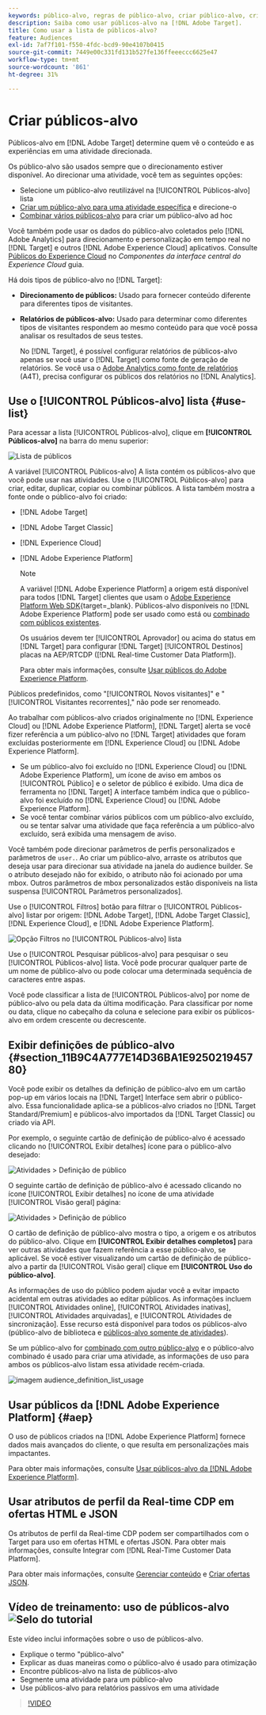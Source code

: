 ```yaml
---
keywords: público-alvo, regras de público-alvo, criar público-alvo, criação de público-alvo, direcionamento de público-alvo, geração de relatório de público-alvo, relatar público-alvo, segmento, parâmetros de perfil personalizado, definição de público-alvo, lista de público-alvo
description: Saiba como usar públicos-alvo na [!DNL Adobe Target].
title: Como usar a lista de públicos-alvo?
feature: Audiences
exl-id: 7af7f101-f550-4fdc-bcd9-90e4107b0415
source-git-commit: 7449e00c331fd131b527fe136ffeeeccc6625e47
workflow-type: tm+mt
source-wordcount: '861'
ht-degree: 31%

---
```


# Criar públicos-alvo

Públicos-alvo em [!DNL Adobe Target] determine quem vê o conteúdo e as experiências em uma atividade direcionada.

Os público-alvo são usados sempre que o direcionamento estiver disponível. Ao direcionar uma atividade, você tem as seguintes opções:

* Selecione um público-alvo reutilizável na [!UICONTROL Públicos-alvo] lista
* [Criar um público-alvo para uma atividade específica](/help/main/c-target/creating-activity-only-audience.md) e direcione-o
* [Combinar vários públicos-alvo](/help/main/c-target/combining-multiple-audiences.md#concept_A7386F1EA4394BD2AB72399C225981E5) para criar um público-alvo ad hoc

Você também pode usar os dados do público-alvo coletados pelo [!DNL Adobe Analytics] para direcionamento e personalização em tempo real no [!DNL Target] e outros [!DNL Adobe Experience Cloud] aplicativos. Consulte [Públicos do Experience Cloud](https://experienceleague.adobe.com/docs/core-services/interface/audiences/audience-library.html?lang=pt-BR) no *Componentes da interface central do Experience Cloud* guia.

Há dois tipos de público-alvo no [!DNL Target]:

* **Direcionamento de públicos:** Usado para fornecer conteúdo diferente para diferentes tipos de visitantes.
* **Relatórios de públicos-alvo:** Usado para determinar como diferentes tipos de visitantes respondem ao mesmo conteúdo para que você possa analisar os resultados de seus testes.

  No [!DNL Target], é possível configurar relatórios de públicos-alvo apenas se você usar o [!DNL Target] como fonte de geração de relatórios. Se você usa o [ Adobe Analytics como fonte de relatórios](/help/main/c-integrating-target-with-mac/a4t/a4t.md) (A4T), precisa configurar os públicos dos relatórios no [!DNL Analytics].

## Use o [!UICONTROL Públicos-alvo] lista {#use-list}

Para acessar a lista [!UICONTROL Públicos-alvo], clique em **[!UICONTROL Públicos-alvo]** na barra do menu superior:

![Lista de públicos](assets/audiences_list.png)

A variável [!UICONTROL Públicos-alvo] A lista contém os públicos-alvo que você pode usar nas atividades. Use o [!UICONTROL Públicos-alvo] para criar, editar, duplicar, copiar ou combinar públicos. A lista também mostra a fonte onde o público-alvo foi criado:

* [!DNL Adobe Target]
* [!DNL Adobe Target Classic]
* [!DNL Experience Cloud]
* [!DNL Adobe Experience Platform]

  >[!NOTE]
  >
  >A variável [!DNL Adobe Experience Platform] a origem está disponível para todos [!DNL Target] clientes que usam o [Adobe Experience Platform Web SDK](https://experienceleague.corp.adobe.com/docs/target-dev/developer/client-side/aep-web-sdk.html?lang=pt-BR){target=_blank}. Públicos-alvo disponíveis no [!DNL Adobe Experience Platform] pode ser usado como está ou [combinado com públicos existentes](/help/main/c-target/combining-multiple-audiences.md).
  >
  >Os usuários devem ter [!UICONTROL Aprovador] ou acima do status em [!DNL Target] para configurar [!DNL Target] [!UICONTROL Destinos] placas na AEP/RTCDP ([!DNL Real-time Customer Data Platform]).
  >
  >Para obter mais informações, consulte [Usar públicos do Adobe Experience Platform](#aep).

Públicos predefinidos, como &quot;[!UICONTROL Novos visitantes]&quot; e &quot;[!UICONTROL Visitantes recorrentes],&quot; não pode ser renomeado.

Ao trabalhar com públicos-alvo criados originalmente no [!DNL Experience Cloud] ou [!DNL Adobe Experience Platform], [!DNL Target] alerta se você fizer referência a um público-alvo no [!DNL Target] atividades que foram excluídas posteriormente em [!DNL Experience Cloud] ou [!DNL Adobe Experience Platform].

* Se um público-alvo foi excluído no [!DNL Experience Cloud] ou [!DNL Adobe Experience Platform], um ícone de aviso em ambos os [!UICONTROL Público] e o seletor de público é exibido. Uma dica de ferramenta no [!DNL Target] A interface também indica que o público-alvo foi excluído no [!DNL Experience Cloud] ou [!DNL Adobe Experience Platform].
* Se você tentar combinar vários públicos com um público-alvo excluído, ou se tentar salvar uma atividade que faça referência a um público-alvo excluído, será exibida uma mensagem de aviso.

Você também pode direcionar parâmetros de perfis personalizados e parâmetros de `user.`. Ao criar um público-alvo, arraste os atributos que deseja usar para direcionar sua atividade na janela do audience builder. Se o atributo desejado não for exibido, o atributo não foi acionado por uma mbox. Outros parâmetros de mbox personalizados estão disponíveis na lista suspensa [!UICONTROL Parâmetros personalizados].

Use o [!UICONTROL Filtros] botão para filtrar o [!UICONTROL Públicos-alvo] listar por origem: [!DNL Adobe Target], [!DNL Adobe Target Classic], [!DNL Experience Cloud], e [!DNL Adobe Experience Platform].

![Opção Filtros no [!UICONTROL Públicos-alvo] lista](assets/filters.png)

Use o [!UICONTROL Pesquisar públicos-alvo] para pesquisar o seu [!UICONTROL Públicos-alvo] lista. Você pode procurar qualquer parte de um nome de público-alvo ou pode colocar uma determinada sequência de caracteres entre aspas.

Você pode classificar a lista de [!UICONTROL Públicos-alvo] por nome de público-alvo ou pela data da última modificação. Para classificar por nome ou data, clique no cabeçalho da coluna e selecione para exibir os públicos-alvo em ordem crescente ou decrescente.

## Exibir definições de público-alvo {#section_11B9C4A777E14D36BA1E925021945780}

Você pode exibir os detalhes da definição de público-alvo em um cartão pop-up em vários locais na [!DNL Target] Interface sem abrir o público-alvo. Essa funcionalidade aplica-se a públicos-alvo criados no [!DNL Target Standard/Premium] e públicos-alvo importados da [!DNL Target Classic] ou criado via API.

Por exemplo, o seguinte cartão de definição de público-alvo é acessado clicando no [!UICONTROL Exibir detalhes] ícone para o público-alvo desejado:

![Atividades > Definição de público](assets/audience_definition_list.png)

O seguinte cartão de definição de público-alvo é acessado clicando no ícone [!UICONTROL Exibir detalhes] no ícone de uma atividade [!UICONTROL Visão geral] página:

![Atividades > Definição de público](assets/view-details-activity-overview.png)

O cartão de definição de público-alvo mostra o tipo, a origem e os atributos do público-alvo. Clique em **[!UICONTROL Exibir detalhes completos]** para ver outras atividades que fazem referência a esse público-alvo, se aplicável. Se você estiver visualizando um cartão de definição de público-alvo a partir da [!UICONTROL Visão geral] clique em **[!UICONTROL Uso do público-alvo]**.

As informações de uso do público podem ajudar você a evitar impacto acidental em outras atividades ao editar públicos. As informações incluem [!UICONTROL Atividades online], [!UICONTROL Atividades inativas], [!UICONTROL Atividades arquivadas], e [!UICONTROL Atividades de sincronização]. Esse recurso está disponível para todos os públicos-alvo (público-alvo de biblioteca e  [públicos-alvo somente de atividades](/help/main/c-target/creating-activity-only-audience.md#concept_A6BADCF530ED4AE1852E677FEBE68483)).

Se um público-alvo for [combinado com outro público-alvo](/help/main/c-target/combining-multiple-audiences.md) e o público-alvo combinado é usado para criar uma atividade, as informações de uso para ambos os públicos-alvo listam essa atividade recém-criada.

![imagem audience_definition_list_usage](assets/audience_definition_list_usage.png)

<!--The following audience definition card is for an audience imported from the Adobe Experience Cloud. In this instance, the audience was imported from Adobe Audience Manager (AAM).

![Usage tab on Audience Definition card](assets/audience_definition_mc.png)

The following details are available for these imported audience types:

| Audience Type | Details |
|--- |--- |
|Mobile audience|Marketing Name, Vendor, and Model.<br>The `matches | does not match` operator displays instead of `equals | does not equal`<br>![Imported Mobile Audience](/help/main/c-target/c-audiences/assets/imported_mobile_audience.png).|
|Visitor-behavior audience|**user.categoryAffinity:** `categoryAffinity` with `FAVORITE` parameter.<br>![Imported Category Affinity](/help/main/c-target/c-audiences/assets/imported_category_affinity.png)<br>**Monitoring:** Monitoring service equals true.<br>**No Monitoring Service:** Monitoring service equals false.<br>![Imported Monitoring](/help/main/c-target/c-audiences/assets/imported_monitoring.png)|
|Audiences using the NOT operator|**Single Rule:** Target displays the audience in the format `[All Visitor AND [NOT [rule]`. Single NOT rule displays with AND with `AllVisitor` audience.<br>![Imported Not Audience](/help/main/c-target/c-audiences/assets/imported_not_audience.png)|

Keep the following points in mind as you work with imported audiences:

* Expression target audiences are no longer supported in Target Standard/Premium. 
* Target Standard/Premium does not support some deprecated audiences or has improved operators for ease of use. Because of this, the definition of an imported audience, although working as per definition, does not mean that same is now available for creation in the Standard/Premium interface. For example, Social Audiences are visible with their rules but Target Standard/Premium does not allow social audiences to be created.-->

## Usar públicos da [!DNL Adobe Experience Platform] {#aep}

O uso de públicos criados na [!DNL Adobe Experience Platform] fornece dados mais avançados do cliente, o que resulta em personalizações mais impactantes.

Para obter mais informações, consulte [Usar públicos-alvo da [!DNL Adobe Experience Platform]](/help/main/c-integrating-target-with-mac/integrating-with-rtcdp.md#aep).

## Usar atributos de perfil da Real-time CDP em ofertas HTML e JSON

Os atributos de perfil da Real-time CDP podem ser compartilhados com o Target para uso em ofertas HTML e ofertas JSON. Para obter mais informações, consulte Integrar com [!DNL Real-Time Customer Data Platform].

Para obter mais informações, consulte [Gerenciar conteúdo](/help/main/c-experiences/c-manage-content/manage-content.md) e [Criar ofertas JSON](/help/main/c-experiences/c-manage-content/create-json-offer.md).

## Vídeo de treinamento: uso de públicos-alvo ![Selo do tutorial](/help/main/assets/tutorial.png)

Este vídeo inclui informações sobre o uso de públicos-alvo.

* Explique o termo &quot;público-alvo&quot;
* Explicar as duas maneiras como o público-alvo é usado para otimização
* Encontre públicos-alvo na lista de públicos-alvo
* Segmente uma atividade para um público-alvo
* Use públicos-alvo para relatórios passivos em uma atividade

>[!VIDEO](https://video.tv.adobe.com/v/17398)
